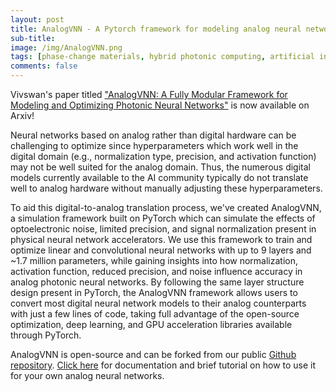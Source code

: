 ```yaml
---
layout: post
title: AnalogVNN - A Pytorch framework for modeling analog neural networks
sub-title: 
image: /img/AnalogVNN.png
tags: [phase-change materials, hybrid photonic computing, artificial intelligence]
comments: false
---
```


Vivswan's paper titled ["AnalogVNN: A Fully Modular Framework for Modeling and Optimizing Photonic Neural Networks"](https://arxiv.org/abs/2210.10048) is now available on Arxiv! 

Neural networks based on analog rather than digital hardware can be challenging to optimize since hyperparameters which work well in the digital domain (e.g., normalization type, precision, and activation function) may not be well suited for the analog domain. Thus, the numerous digital models currently available to the AI community typically do not translate well to analog hardware without manually adjusting these hyperparameters. 

To aid this digital-to-analog translation process, we've created AnalogVNN, a simulation framework built on PyTorch which can simulate the effects of optoelectronic noise, limited precision, and signal normalization present in physical neural network accelerators. We use this framework to train and optimize linear and convolutional neural networks with up to 9 layers and ~1.7 million parameters, while gaining insights into how normalization, activation function, reduced precision, and noise influence accuracy in analog photonic neural networks. By following the same layer structure design present in PyTorch, the AnalogVNN framework allows users to convert most digital neural network models to their analog counterparts with just a few lines of code, taking full advantage of the open-source optimization, deep learning, and GPU acceleration libraries available through PyTorch.

AnalogVNN is open-source and can be forked from our public [Github repository](https://github.com/Vivswan/AnalogVNN). [Click here](https://analogvnn.readthedocs.io/en/latest/) for documentation and brief tutorial on how to use it for your own analog neural networks.
